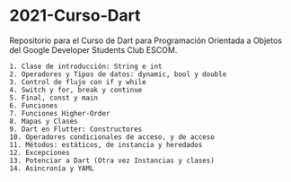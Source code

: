 # 2021-Curso-Dart
Repositorio para el Curso de Dart para Programación Orientada a Objetos del Google Developer Students Club ESCOM.

    1. Clase de introducción: String e int
    2. Operadores y Tipos de datos: dynamic, bool y double
    3. Control de flujo con if y while
    4. Switch y for, break y continue
    5. Final, const y main
    6. Funciones
    7. Funciones Higher-Order
    8. Mapas y Clases
    9. Dart en Flutter: Constructores
    10. Operadores condicionales de acceso, y de acceso
    11. Métodos: estáticos, de instancia y heredados
    12. Excepciones
    13. Potenciar a Dart (Otra vez Instancias y clases)
    14. Asincronía y YAML
